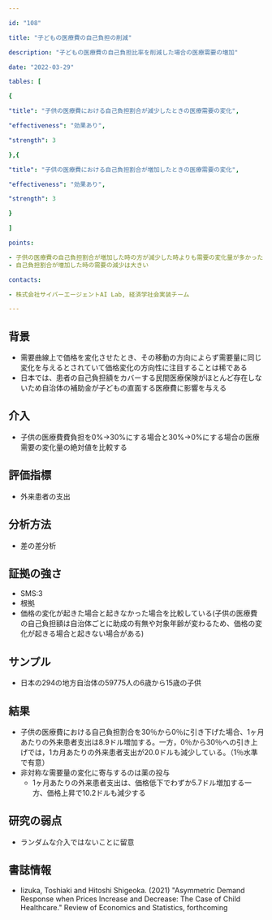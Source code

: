 ```yaml
---

id: "108"

title: "子どもの医療費の自己負担の削減"

description: "子どもの医療費の自己負担比率を削減した場合の医療需要の増加"

date: "2022-03-29"

tables: [

{

"title": "子供の医療費における自己負担割合が減少したときの医療需要の変化",

"effectiveness": "効果あり",

"strength": 3

},{

"title": "子供の医療費における自己負担割合が増加したときの医療需要の変化",

"effectiveness": "効果あり",

"strength": 3

}

]

points:

- 子供の医療費の自己負担割合が増加した時の方が減少した時よりも需要の変化量が多かった
- 自己負担割合が増加した時の需要の減少は大きい

contacts:

- 株式会社サイバーエージェントAI Lab, 経済学社会実装チーム

---
```


## 背景

- 需要曲線上で価格を変化させたとき、その移動の方向によらず需要量に同じ変化を与えるとされていて価格変化の方向性に注目することは稀である
- 日本では、患者の自己負担額をカバーする民間医療保険がほとんど存在しないため自治体の補助金が子どもの直面する医療費に影響を与える

## 介入

- 子供の医療費費負担を0%→30%にする場合と30%→0%にする場合の医療需要の変化量の絶対値を比較する

## 評価指標

- 外来患者の支出

## 分析方法

- 差の差分析

## 証拠の強さ

- SMS:3
- 根拠
- 価格の変化が起きた場合と起きなかった場合を比較している(子供の医療費の自己負担額は自治体ごとに助成の有無や対象年齢が変わるため、価格の変化が起きる場合と起きない場合がある)

## サンプル

- 日本の294の地方自治体の59775人の6歳から15歳の子供

## 結果
- 子供の医療費における自己負担割合を30％から0％に引き下げた場合、1ヶ月あたりの外来患者支出は8.9ドル増加する。一方，0％から30％への引き上げでは，1カ月あたりの外来患者支出が20.0ドルも減少している。（1％水準で有意）
- 非対称な需要量の変化に寄与するのは薬の投与
    - 1ヶ月あたりの外来患者支出は、価格低下でわずか5.7ドル増加する一方、価格上昇で10.2ドルも減少する

## 研究の弱点
- ランダムな介入ではないことに留意

## 書誌情報
- Iizuka, Toshiaki and Hitoshi Shigeoka. (2021) "Asymmetric Demand Response when Prices Increase and Decrease: The Case of Child Healthcare." Review of Economics and Statistics, forthcoming
